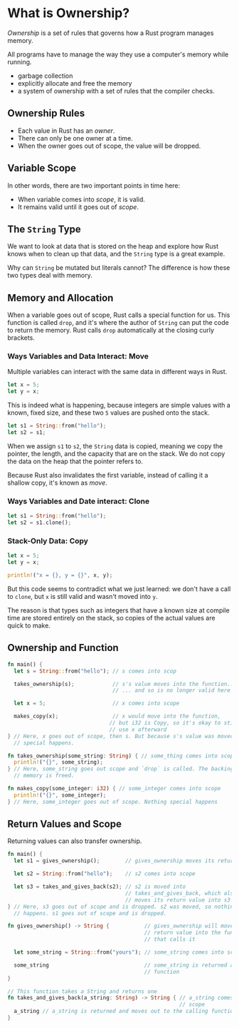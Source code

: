 # What is Ownership?

_Ownership_ is a set of rules that governs how a Rust program manages memory.

All programs have to manage the way they use a computer's memory while running.

- garbage collection
- explicitly allocate and free the memory
- a system of ownership with a set of rules that the compiler checks.

## Ownership Rules

- Each value in Rust has an _owner_.
- There can only be one owner at a time.
- When the owner goes out of scope, the value will be dropped.

## Variable Scope

In other words, there are two important points in time here:

- When variable comes into _scope_, it is valid.
- It remains valid until it goes out of _scope_.

## The `String` Type

We want to look at data that is stored on the heap and explore how Rust knows when to clean up that data, and the `String` type is a great example.

Why can `String` be mutated but literals cannot? The difference is how these two types deal with memory.

## Memory and Allocation

When a variable goes out of scope, Rust calls a special function for us. This function is called `drop`, and it's where the author of `String` can put the code to return the memory. Rust calls `drop` automatically at the closing curly brackets.

### Ways Variables and Data Interact: Move

Multiple variables can interact with the same data in different ways in Rust.

```rust
let x = 5;
let y = x;
```

This is indeed what is happening, because integers are simple values with a known, fixed size, and these two `5` values are pushed onto the stack.

```rust
let s1 = String::from("hello");
let s2 = s1;
```

When we assign `s1` to `s2`, the `String` data is copied, meaning we copy the pointer, the length, and the capacity that are on the stack. We do not copy the data on the heap that the pointer refers to.

Because Rust also invalidates the first variable, instead of calling it a shallow copy, it's known as _move_.

### Ways Variables and Date interact: Clone

```rust
let s1 = String::from("hello");
let s2 = s1.clone();
```

### Stack-Only Data: Copy

```rust
let x = 5;
let y = x;

println!("x = {}, y = {}", x, y);
```

But this code seems to contradict what we just learned: we don't have a call to `clone`, but `x` is still valid and wasn't moved into `y`.

The reason is that types such as integers that have a known size at compile time are stored entirely on the stack, so copies of the actual values are quick to make.

## Ownership and Function

```rust
fn main() {
  let s = String::from("hello"); // s comes into scop

  takes_ownership(s);            // s's value moves into the function...
                                 // ... and so is no longer valid here

  let x = 5;                     // x comes into scope

  makes_copy(x);                 // x would move into the function,
                                // but i32 is Copy, so it's okay to still
                                // use x afterward
} // Here, x goes out of scope, then s. But because s's value was moved, nothing
  // special happens.

fn takes_ownership(some_string: String) { // some_thing comes into scope
  println!("{}", some_string);
} // Here, some_string goes out scope and `drop` is called. The backing
  // memory is freed.

fn makes_copy(some_integer: i32) { // some_integer comes into scope
  println!("{}", some_integer);
} // Here, some_integer goes out of scope. Nothing special happens
```

## Return Values and Scope

Returning values can also transfer ownership.

```rust
fn main() {
  let s1 = gives_ownership();        // gives_ownership moves its return value into s1

  let s2 = String::from("hello");    // s2 comes into scope

  let s3 = takes_and_gives_back(s2); // s2 is moved into
                                     // takes_and_gives_back, which also
                                     // moves its return value into s3
} // Here, s3 goes out of scope and is dropped. s2 was moved, so nothing
  // happens. s1 goes out of scope and is dropped.

fn gives_ownership() -> String {           // gives_ownership will move its
                                           // return value into the function
                                           // that calls it

  let some_string = String::from("yours"); // some_string comes into scope

  some_string                              // some_string is returned and move out to the calling
                                           // function
}

// This function takes a String and returns one
fn takes_and_gives_back(a_string: String) -> String { // a_string comes into
                                                      // scope
  a_string // a_string is returned and moves out to the calling function
}
```
